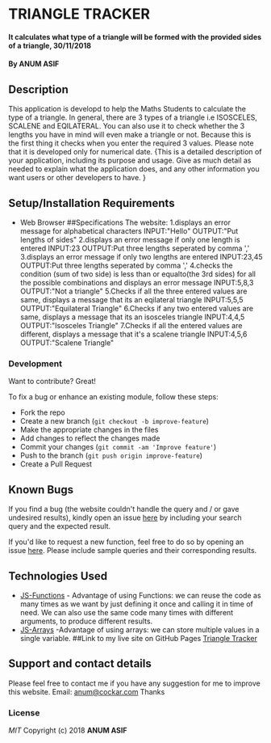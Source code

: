 # TRIANGLE TRACKER
#### It calculates what type of a triangle will be formed with the provided sides of a triangle, 30/11/2018
#### By **ANUM ASIF**
## Description
This application is developd to help the Maths Students to calculate the type of a triangle. In general, there are 3 types of a triangle i.e ISOSCELES, SCALENE and EQILATERAL. You can also use it to check whether the 3 lengths you have in mind will even make a triangle or not. Because this is the first thing it checks when you enter the required 3 values. Please note that it is developed only for numerical date. {This is a detailed description of your application, including its purpose and usage.  Give as much detail as needed to explain what the application does, and any other information you want users or other developers to have. }
## Setup/Installation Requirements
* Web Browser
##Specifications
The website:
1.displays an error message for alphabetical characters
	INPUT:"Hello" OUTPUT:"Put lengths of sides"
2.displays an error message if only one length is entered
	INPUT:23 OUTPUT:Put three lengths seperated by comma ','
3.displays an error message if only two lengths are entered
	INPUT:23,45 OUTPUT:Put three lengths seperated by comma ','
4.checks the condition (sum of two side) is less than or equalto(the 3rd sides) for all the possible combinations and displays an error message
	INPUT:5,8,3 OUTPUT:"Not a triangle" 
5.Checks if all the three entered values are same, displays a message that its an eqilateral triangle
	INPUT:5,5,5 OUTPUT:"Equilateral Triangle"
6.Checks if any two entered values are same, displays a message that its an isosceles triangle
	INPUT:4,4,5 OUTPUT:"Isosceles Triangle"
7.Checks if all the entered values are different, displays a message that it's a scalene triangle
	INPUT:4,5,6 OUTPUT:"Scalene Triangle"
### Development
Want to contribute? Great!

To fix a bug or enhance an existing module, follow these steps:

- Fork the repo
- Create a new branch (`git checkout -b improve-feature`)
- Make the appropriate changes in the files
- Add changes to reflect the changes made
- Commit your changes (`git commit -am 'Improve feature'`)
- Push to the branch (`git push origin improve-feature`)
- Create a Pull Request 
## Known Bugs
If you find a bug (the website couldn't handle the query and / or gave undesired results), kindly open an issue [here](https://github.com/AnumAsif/triangle-tracker/issues/new) by including your search query and the expected result.

If you'd like to request a new function, feel free to do so by opening an issue [here](https://github.com/AnumAsif/triangle-tracker/issues/new). Please include sample queries and their corresponding results.
## Technologies Used
- [JS-Functions](https://www.w3schools.com/js/js_functions.asp) - Advantage of using Functions: we can reuse the code as many times as we want by just defining it once and calling it in time of need.
We can also use the same code many times with different arguments, to produce different results.
- [JS-Arrays](https://developers.google.com/chart/interactive/docs/quick_start) -Advantage of using arrays: we can store multiple values in a single variable.
##Link to my live site on GitHub Pages
[Triangle Tracker](https://anumasif.github.io/triangle-tracker/)
## Support and contact details
Please feel free to contact me if you have any suggestion for me to improve this website. 
Email: anum@cockar.com
Thanks
### License
*MIT*
Copyright (c) 2018 **ANUM ASIF**
